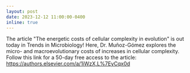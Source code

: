 ```yaml
---
layout: post
date: 2023-12-12 11:00:00-0400
inline: true
---
```


The article "The energetic costs of cellular complexity in evolution" is out today in Trends in Microbiology! Here, Dr. Muñoz-Gómez explores the micro- and macroevolutionary costs of increases in cellular complexity. 
Follow this link for a 50-day free access to the article: https://authors.elsevier.com/a/1iWzX,L%7EyCqx0d
